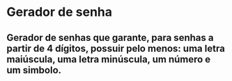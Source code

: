 # Gerador de senha

## Gerador de senhas que garante, para senhas a partir de 4 dígitos, possuir pelo menos: uma letra maiúscula, uma letra minúscula, um número e um simbolo.
